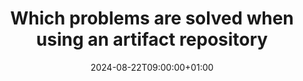 ---
title: "Which problems are solved when using an artifact repository"
description: ""
date: 2024-08-22T09:00:00+01:00
lastmod: 2024-08-22T09:00:00+01:00
image_cover: "elliot-teo-UvNhG1FMoAY-unsplash.jpg"
categories: ["DevOps"]
authors: ["Marcel Venema"] 
tags: [""]
draft: false
---